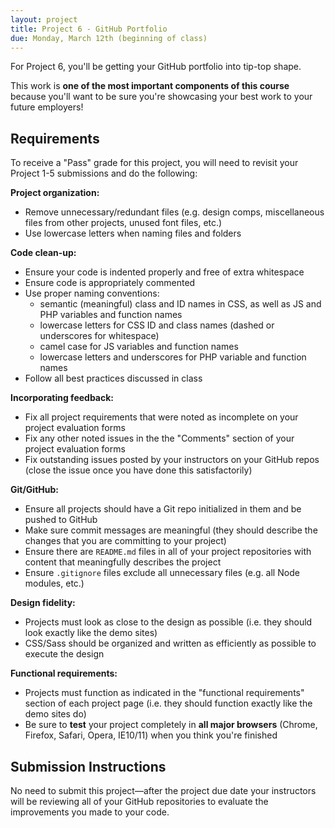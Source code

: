```yaml
---
layout: project
title: Project 6 - GitHub Portfolio
due: Monday, March 12th (beginning of class)
---
```


For Project 6, you'll be getting your GitHub portfolio into tip-top shape.

This work is **one of the most important components of this course** because you'll want to be sure you're showcasing your best work to your future employers!

## Requirements

To receive a "Pass" grade for this project, you will need to revisit your Project 1-5 submissions and do the following:

**Project organization:**

- Remove unnecessary/redundant files (e.g. design comps, miscellaneous files from other projects, unused font files, etc.)
- Use lowercase letters when naming files and folders

**Code clean-up:**

- Ensure your code is indented properly and free of extra whitespace
- Ensure code is appropriately commented
- Use proper naming conventions:
   - semantic (meaningful) class and ID names in CSS, as well as JS and PHP variables and function names
   - lowercase letters for CSS ID and class names (dashed or underscores for whitespace)
   - camel case for JS variables and function names
   - lowercase letters and underscores for PHP variable and function names
- Follow all best practices discussed in class

**Incorporating feedback:**

- Fix all project requirements that were noted as incomplete on your project evaluation forms
- Fix any other noted issues in the the "Comments" section of your project evaluation forms
- Fix outstanding issues posted by your instructors on your GitHub repos (close the issue once you have done this satisfactorily)

**Git/GitHub:**

- Ensure all projects should have a Git repo initialized in them and be pushed to GitHub
- Make sure commit messages are meaningful (they should describe the changes that you are committing to your project)
- Ensure there are `README.md` files in all of your project repositories with content that meaningfully describes the project
- Ensure `.gitignore` files exclude all unnecessary files (e.g. all Node modules, etc.)

**Design fidelity:**

- Projects must look as close to the design as possible (i.e. they should look exactly like the demo sites)
- CSS/Sass should be organized and written as efficiently as possible to execute the design

**Functional requirements:**

- Projects must function as indicated in the "functional requirements" section of each project page (i.e. they should function exactly like the demo sites do)
- Be sure to **test** your project completely in **all major browsers** (Chrome, Firefox, Safari, Opera, IE10/11) when you think you're finished

## Submission Instructions

No need to submit this project&mdash;after the project due date your instructors will be reviewing all of your GitHub repositories to evaluate the improvements you made to your code.
